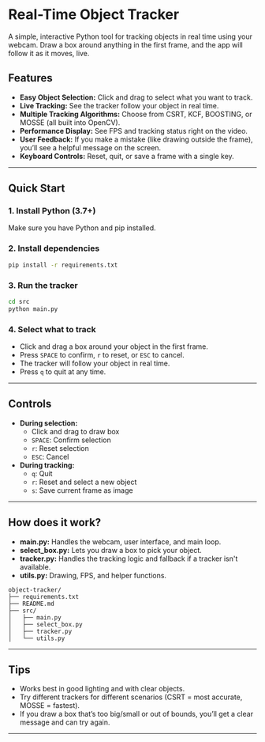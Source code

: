 # Real-Time Object Tracker

A simple, interactive Python tool for tracking objects in real time using your webcam. Draw a box around anything in the first frame, and the app will follow it as it moves, live.

## Features
- **Easy Object Selection:** Click and drag to select what you want to track.
- **Live Tracking:** See the tracker follow your object in real time.
- **Multiple Tracking Algorithms:** Choose from CSRT, KCF, BOOSTING, or MOSSE (all built into OpenCV).
- **Performance Display:** See FPS and tracking status right on the video.
- **User Feedback:** If you make a mistake (like drawing outside the frame), you’ll see a helpful message on the screen.
- **Keyboard Controls:** Reset, quit, or save a frame with a single key.

---

## Quick Start

### 1. Install Python (3.7+)
Make sure you have Python and pip installed.

### 2. Install dependencies
```bash
pip install -r requirements.txt
```

### 3. Run the tracker
```bash
cd src
python main.py
```

### 4. Select what to track
- Click and drag a box around your object in the first frame.
- Press `SPACE` to confirm, `r` to reset, or `ESC` to cancel.
- The tracker will follow your object in real time.
- Press `q` to quit at any time.

---

## Controls
- **During selection:**
  - Click and drag to draw box
  - `SPACE`: Confirm selection
  - `r`: Reset selection
  - `ESC`: Cancel
- **During tracking:**
  - `q`: Quit
  - `r`: Reset and select a new object
  - `s`: Save current frame as image

---

## How does it work?
- **main.py:** Handles the webcam, user interface, and main loop.
- **select_box.py:** Lets you draw a box to pick your object.
- **tracker.py:** Handles the tracking logic and fallback if a tracker isn't available.
- **utils.py:** Drawing, FPS, and helper functions.

```
object-tracker/
├── requirements.txt
├── README.md
├── src/
│   ├── main.py
│   ├── select_box.py
│   ├── tracker.py
│   └── utils.py
```
---

## Tips
- Works best in good lighting and with clear objects.
- Try different trackers for different scenarios (CSRT = most accurate, MOSSE = fastest).
- If you draw a box that’s too big/small or out of bounds, you’ll get a clear message and can try again.

---


